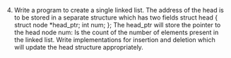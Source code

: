 4. Write a program to create a single linked list. The address of the head is to be stored in a separate structure which has two fields
struct head {
struct node *head_ptr;
int num;
};
The head_ptr will store the pointer to the head node num: Is the count of the number of elements present in the linked list. Write implementations for insertion and deletion which will update the head structure appropriately.